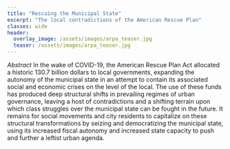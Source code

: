 ```yaml
---
title: "Rescuing the Municipal State"
excerpt: "The local contradictions of the American Rescue Plan"
classes: wide
header:
  overlay_image: /assets/images/arpa_teaser.jpg
  teaser: /assets/images/arpa_teaser.jpg
---
```


<em>Abstract</em>
In the wake of COVID-19, the American Rescue Plan Act allocated a historic 130.7 billion dollars to local governments, expanding the autonomy of the municipal state in an attempt to contain its associated social and economic crises on the level of the local. The use of these funds has produced deep structural shifts in prevailing regimes of urban governance, leaving a host of contradictions and a shifting terrain upon which class struggles over the municipal state can be fought in the future. It remains for social movements and city residents to capitalize on these structural transformations by seizing and democratizing the municipal state, using its increased fiscal autonomy and increased state capacity to push and further a leftist urban agenda. 
